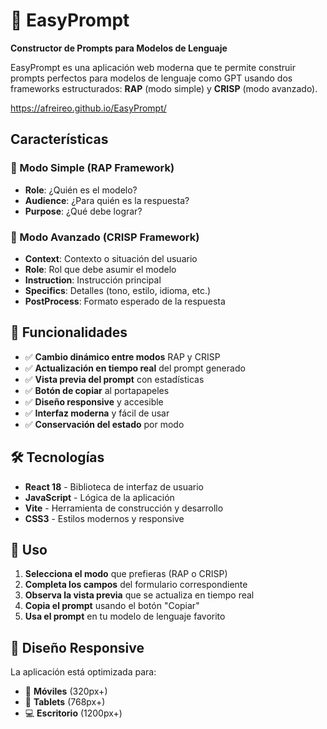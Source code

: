 # 🧠 EasyPrompt

**Constructor de Prompts para Modelos de Lenguaje**

EasyPrompt es una aplicación web moderna que te permite construir prompts perfectos para modelos de lenguaje como GPT usando dos frameworks estructurados: **RAP** (modo simple) y **CRISP** (modo avanzado).

<a href="https://afreireo.github.io/EasyPrompt/" target="_blank" rel="noopener noreferrer">https://afreireo.github.io/EasyPrompt/</a>

## Características

### 🧩 Modo Simple (RAP Framework)
- **Role**: ¿Quién es el modelo?
- **Audience**: ¿Para quién es la respuesta?
- **Purpose**: ¿Qué debe lograr?

### 🧠 Modo Avanzado (CRISP Framework)
- **Context**: Contexto o situación del usuario
- **Role**: Rol que debe asumir el modelo
- **Instruction**: Instrucción principal
- **Specifics**: Detalles (tono, estilo, idioma, etc.)
- **PostProcess**: Formato esperado de la respuesta

## 🚀 Funcionalidades

- ✅ **Cambio dinámico entre modos** RAP y CRISP
- ✅ **Actualización en tiempo real** del prompt generado
- ✅ **Vista previa del prompt** con estadísticas
- ✅ **Botón de copiar** al portapapeles
- ✅ **Diseño responsive** y accesible
- ✅ **Interfaz moderna** y fácil de usar
- ✅ **Conservación del estado** por modo

## 🛠️ Tecnologías

- **React 18** - Biblioteca de interfaz de usuario
- **JavaScript** - Lógica de la aplicación
- **Vite** - Herramienta de construcción y desarrollo
- **CSS3** - Estilos modernos y responsive


## 🎯 Uso

1. **Selecciona el modo** que prefieras (RAP o CRISP)
2. **Completa los campos** del formulario correspondiente
3. **Observa la vista previa** que se actualiza en tiempo real
4. **Copia el prompt** usando el botón "Copiar"
5. **Usa el prompt** en tu modelo de lenguaje favorito

## 📱 Diseño Responsive

La aplicación está optimizada para:
- 📱 **Móviles** (320px+)
- 📱 **Tablets** (768px+)
- 💻 **Escritorio** (1200px+)


